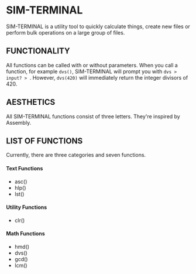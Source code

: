 # SIM-TERMINAL

SIM-TERMINAL is a utility tool to quickly calculate things, create new files or perform bulk operations on a large group of files.

## FUNCTIONALITY

All functions can be called with or without parameters.
When you call a function, for example ```dvs()```, SIM-TERMINAL will prompt you with ```dvs > input? > ```.
However, ```dvs(420)``` will immediately return the integer divisors of 420.

## AESTHETICS

All SIM-TERMINAL functions consist of three letters.
They're inspired by Assembly.

## LIST OF FUNCTIONS

Currently, there are three categories and seven functions.

#### Text Functions
 - asc()
 - hlp()
 - lst()
#### Utility Functions
 - clr()
#### Math Functions
 - hmd()
 - dvs()
 - gcd()
 - lcm()
